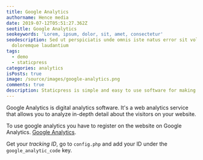 ```yaml
---
title: Google Analytics
authorname: Hence media
date: 2019-07-12T05:51:27.362Z
seotitle: Google Analytics
seokeywords: 'Lorem, ipsum, dolor, sit, amet, consectetur'
seodescription: Sed ut perspiciatis unde omnis iste natus error sit voluptatem accusantium
  doloremque laudantium
tags:
  - demo
  - staticpress
categories: analytics
isPosts: true
image: /source/images/google-analytics.png
comments: true
description: Staticpress is simple and easy to use software for making your own website with admin panel. One can make his/her own website in just few clicks by using Staticpress and Netlify CMS. You just have to download staticpress repository from github, install composer and npm.Staticpress is simple and easy to use software for making your own website with admin panel. One can make his/her own website in just few clicks by using Staticpress and Netlify CMS. You just have to download staticpress repository from github, install composer and npm. 
---
```


Google Analytics is digital analytics software. It's a web analytics service that allows you to analyze in-depth detail about the visitors on your website.

To use google analytics you have to register on the website on Google Analytics. [Google Analytics](https://analytics.google.com/analytics/web/).

Get your *tracking ID*, go to `config.php` and add your ID under the `google_analytic_code` key.
